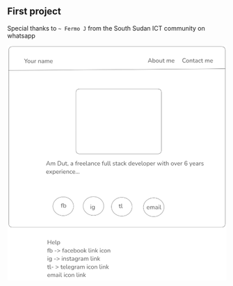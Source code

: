 ## First project

Special thanks to `~ Fermo J` from the South Sudan ICT community on whatsapp

![](./WhatsApp%20Image%202024-11-15%20at%201.21.58%20PM.jpeg)